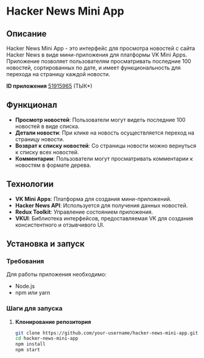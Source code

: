 # Hacker News Mini App

## Описание

Hacker News Mini App - это интерфейс для просмотра новостей с сайта Hacker News в виде мини-приложения для платформы VK Mini Apps. Приложение позволяет пользователям просматривать последние 100 новостей, сортированных по дате, и имеет функциональность для перехода на страницу каждой новости.

__ID приложения__  [51915965](https://vk.com/app51915965) (ТЫК*)
## Функционал

- **Просмотр новостей**: Пользователи могут видеть последние 100 новостей в виде списка.
- **Детали новости**: При клике на новость осуществляется переход на страницу новости.
- **Возврат к списку новостей**: Со страницы новости можно вернуться к списку всех новостей.
- **Комментарии**: Пользователи могут просматривать комментарии к новостям в формате дерева.

## Технологии

- **VK Mini Apps**: Платформа для создания мини-приложений.
- **Hacker News API**: Используется для получения данных новостей.
- **Redux Toolkit**: Управление состоянием приложения.
- **VKUI**: Библиотека интерфейсов, предоставляемая VK для создания консистентного и отзывчивого UI.

## Установка и запуск

### Требования

Для работы приложения необходимо:

- Node.js
- npm или yarn

### Шаги для запуска

1. **Клонирование репозитория**
   ```bash
   git clone https://github.com/your-username/hacker-news-mini-app.git
   cd hacker-news-mini-app
   npm install
   npm start

